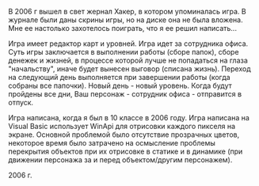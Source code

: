 В 2006 г вышел в свет жернал Хакер, в котором упоминалась игра. В журнале были даны скрины игры, но на диске она не была вложена. Мне ее настолько захотелось поиграть, что я ее решил написать...

Игра имеет редактор карт и уровней. Игра идет за сотрудника офиса. Суть игры заключается в выполнении работы (сборе папок), сборе денежек и жизней, в процессе которой лучше не попадаться на глаза "начальству", иначе будет вынесен выговор (списана жизнь). Переход на следующий день выполняется при завершении работы (когда собраны все папочки). Новый день - новый уровень. Когда будут пройдены все дни, Ваш персонаж - сотрудник офиса - отправится в отпуск.

Игра написана, когда я был в 10 классе в 2006 году. Игра написана на Visual Basic использует WinApi для отрисовки каждого пикселя на экране. Основной проблемой было отсутствие прозрачных цветов, некоторое время было затрачено на осмысление проблемы перекрытия объектов при их отрисовке в статике и в динамике (при движении персонажа за и перед объектом/другим персонажем).

2006 г.